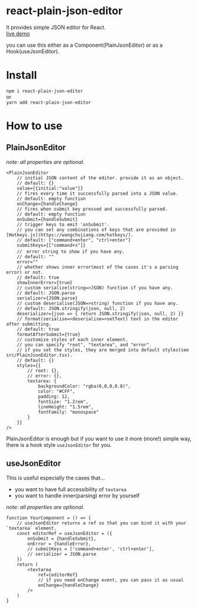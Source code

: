 # react-plain-json-editor

It provides simple JSON editor for React.  
[live demo](https://nariakiiwatani.github.io/react-plain-json-editor/)  

you can use this either as a Component(PlainJsonEditor) or as a Hook(useJsonEditor).

# Install
`npm i react-plain-json-editor`  
or  
`yarn add react-plain-json-editor`

# How to use

## PlainJsonEditor

_note: all properties are optional._
```tsx
<PlainJsonEditor
	// initial JSON content of the editor. provide it as an object.
	// default: {}
	value={{initial:"value"}}
	// fires every time it successfully parsed into a JSON value.
	// default: empty function
	onChange={handleChange}
	// fires when submit key pressed and successfully parsed.
	// default: empty function
	onSubmit={handleSubmit}
	// trigger keys to emit 'onSubmit'.
	// you can set any combinations of keys that are provided in [Hotkeys.js](https://wangchujiang.com/hotkeys/).
	// default: ["command+enter", "ctrl+enter"]
	submitKeys={["command+s"]}
	//　error string to show if you have any.
	// default: ""
	error=""
	// whether shows inner error(most of the cases it's a parsing error) or not.
	// default: true
	showInnerError={true}
	// custom serialize(string=>JSON) function if you have any.
	// default: JSON.parse
	serializer={JSON.parse}
	// custom deserialise(JSON=>string) function if you have any.
	// default: JSON.stringify(json, null, 2)
	deserializer={json => { return JSON.stringify(json, null, 2) }}
	// format(serialise=>deserialise=>setText) text in the editor after submitting.
	// default: true
	formatAfterSubmit={true}
	// customize styles of each inner element.
	// you can specify "root", "textarea", and "error".
	// if you set the styles, they are merged into default styles(see src/PlainJsonEditor.tsx).
	// default: {}
	styles={{
		// root: {},
		// error: {},
		textarea: {
			backgroundColor: "rgba(0,0,0,0.8)",
			color: "#CFF",
			padding: 12,
			fontSize: "1.2rem",
			lineHeight: "1.5rem",
			fontFamily: "monospace"
		}
	}}
/>
```

PlainJsonEditor is enough but if you want to use it more (more!) simple way, there is a hook style `useJsonEditor` for you.

## useJsonEditor

This is useful especially the cases that...
- you want to have full accessibility of `textarea`
- you want to handle inner(parsing) error by yourself

_note: all properties are optional._

```tsx
function YourComponent = () => {
	// useJsonEditor returns a ref so that you can bind it with your `textarea` element.
	const editorRef = useJsonEditor = ({
		onSubmit = {handleSubmit},
		onError = {handleError},
		// submitKeys = ['command+enter', 'ctrl+enter'],
		// serializer = JSON.parse
	})
	return (
		<textarea
			ref={editorRef}
			// if you need onChange event, you can pass it as usual
			onChange={handleChange}
		/>
	)
}
```